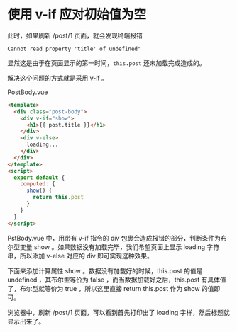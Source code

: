 # 使用 v-if 应对初始值为空


此时，如果刷新 /post/1 页面，就会发现终端报错

```
Cannot read property 'title' of undefined"
```

显然这是由于在页面显示的第一时间，`this.post` 还未加载完成造成的。

解决这个问题的方式就是采用 [v-if](https://forum.vuejs.org/t/any-better-way-than-v-if-to-render-content-that-is-temporarily-undefined/5327) 。

PostBody.vue

```html
<template>
  <div class="post-body">
    <div v-if="show">
      <h1>{{ post.title }}</h1>
    </div>
    <div v-else>
      loading... 
    </div>
  </div>
</template>
<script>
  export default {
    computed: {
      show() {
        return this.post
      }
    }
  }
</script>
```

PstBody.vue 中，用带有 v-if 指令的 div 包裹会造成报错的部分，判断条件为布尔型变量 show 。如果数据没有加载完毕，我们希望页面上显示 loading 字符串，所以添加 v-else 对应的 div 即可实现这种效果。

下面来添加计算属性 show 。数据没有加载好的时候，this.post 的值是 undefined ，其布尔型等价为 false ，而当数据加载好之后，this.post 有具体值了，布尔型就等价为 true ，所以这里直接 return this.post 作为 show 的值即可。

浏览器中，刷新 /post/1 页面，可以看到首先打印出了 loading 字样，然后标题就显示出来了。
